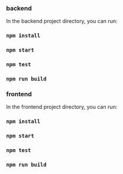 ### backend

In the backend project directory, you can run:

### `npm install`

### `npm start`

### `npm test`

### `npm run build`

### frontend

In the frontend project directory, you can run:

### `npm install`

### `npm start`

### `npm test`

### `npm run build`
